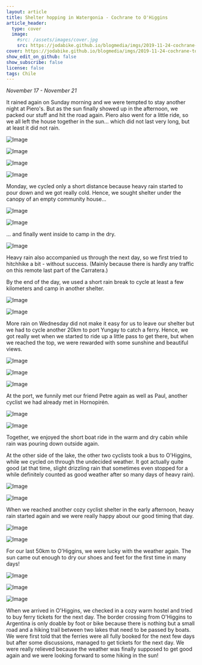 ```yaml
---
layout: article
title: Shelter hopping in Watergonia - Cochrane to O'Higgins
article_header:
  type: cover
  image:
    #src: /assets/images/cover.jpg
    src: https://jodabike.github.io/blogmedia/imgs/2019-11-24-cochrane-to-ohiggins/img_8594M.jpg
cover: https://jodabike.github.io/blogmedia/imgs/2019-11-24-cochrane-to-ohiggins/img_8594T.jpg
show_edit_on_github: false
show_subscribe: false
license: false
tags: Chile
---
```


*November 17 - November 21*

It rained again on Sunday morning and we were tempted to stay another night at Piero's. But as the sun finally showed up in the afternoon, we packed our stuff and hit the road again. Piero also went for a little ride, so we all left the house together in the sun... which did not last very long, but at least it did not rain.

<!--more-->

<p><img alt="Image" title="icon" src="https://jodabike.github.io/blogmedia/imgs/2019-11-24-cochrane-to-ohiggins/Foto%2017.11.19%2C%2015%2047%2036M.jpg" /></p>
<p><img alt="Image" title="icon" src="https://jodabike.github.io/blogmedia/imgs/2019-11-24-cochrane-to-ohiggins/Foto%2017.11.19%2C%2019%2007%2034M.jpg" /></p>
<p><img alt="Image" title="icon" src="https://jodabike.github.io/blogmedia/imgs/2019-11-24-cochrane-to-ohiggins/Foto%2017.11.19%2C%2020%2059%2024M.jpg" /></p>
<p><img alt="Image" title="icon" src="https://jodabike.github.io/blogmedia/imgs/2019-11-24-cochrane-to-ohiggins/Foto%2018.11.19%2C%2010%2044%2017M.jpg" /></p>

Monday, we cycled only a short distance because heavy rain started to pour down and we got really cold. Hence, we sought shelter under the canopy of an empty community house...

<p><img alt="Image" title="icon" src="https://jodabike.github.io/blogmedia/imgs/2019-11-24-cochrane-to-ohiggins/Foto%2018.11.19%2C%2012%2024%2028M.jpg" /></p>
<p><img alt="Image" title="icon" src="https://jodabike.github.io/blogmedia/imgs/2019-11-24-cochrane-to-ohiggins/Foto%2018.11.19%2C%2013%2040%2016M.jpg" /></p>

... and finally went inside to camp in the dry.

<p><img alt="Image" title="icon" src="https://jodabike.github.io/blogmedia/imgs/2019-11-24-cochrane-to-ohiggins/Foto%2018.11.19%2C%2016%2054%2030M.jpg" /></p>

Heavy rain also accompanied us through the next day, so we first tried to hitchhike a bit - without success. (Mainly because there is hardly any traffic on this remote last part of the Carratera.)

By the end of the day, we used a short rain break to cycle at least a few kilometers and camp in another shelter.

<p><img alt="Image" title="icon" src="https://jodabike.github.io/blogmedia/imgs/2019-11-24-cochrane-to-ohiggins/Foto%2019.11.19%2C%2018%2018%2054M.jpg" /></p>
<p><img alt="Image" title="icon" src="https://jodabike.github.io/blogmedia/imgs/2019-11-24-cochrane-to-ohiggins/Foto%2020.11.19%2C%2008%2055%2059M.jpg" /></p>

More rain on Wednesday did not make it easy for us to leave our shelter but we had to cycle another 20km to port Yungay to catch a ferry. Hence, we got really wet when we started to ride up a little pass to get there, but when we reached the top, we were rewarded with some sunshine and beautiful views.

<p><img alt="Image" title="icon" src="https://jodabike.github.io/blogmedia/imgs/2019-11-24-cochrane-to-ohiggins/Foto%2020.11.19%2C%2010%2010%2056M.jpg" /></p>
<p><img alt="Image" title="icon" src="https://jodabike.github.io/blogmedia/imgs/2019-11-24-cochrane-to-ohiggins/Foto%2020.11.19%2C%2010%2017%2013M.jpg" /></p>
<p><img alt="Image" title="icon" src="https://jodabike.github.io/blogmedia/imgs/2019-11-24-cochrane-to-ohiggins/Foto%2020.11.19%2C%2010%2052%2005M.jpg" /></p>

At the port, we funnily met our friend Petre again as well as Paul, another cyclist we had already met in Hornopirén.

<p><img alt="Image" title="icon" src="https://jodabike.github.io/blogmedia/imgs/2019-11-24-cochrane-to-ohiggins/Foto%2020.11.19%2C%2011%2045%2010M.jpg" /></p>
<p><img alt="Image" title="icon" src="https://jodabike.github.io/blogmedia/imgs/2019-11-24-cochrane-to-ohiggins/Foto%2020.11.19%2C%2011%2045%2016M.jpg" /></p>

Together, we enjoyed the short boat ride in the warm and dry cabin while rain was pouring down outside again.

At the other side of the lake, the other two cyclists took a bus to O'Higgins, while we cycled on through the undecided weather. It got actually quite good (at that time, slight drizzling rain that sometimes even stopped for a while definitely counted as good weather after so many days of heavy rain).

<p><img alt="Image" title="icon" src="https://jodabike.github.io/blogmedia/imgs/2019-11-24-cochrane-to-ohiggins/Foto%2020.11.19%2C%2014%2018%2004M.jpg" /></p>
<p><img alt="Image" title="icon" src="https://jodabike.github.io/blogmedia/imgs/2019-11-24-cochrane-to-ohiggins/Foto%2020.11.19%2C%2016%2014%2006M.jpg" /></p>

When we reached another cozy cyclist shelter in the early afternoon, heavy rain started again and we were really happy about our good timing that day.

<p><img alt="Image" title="icon" src="https://jodabike.github.io/blogmedia/imgs/2019-11-24-cochrane-to-ohiggins/Foto%2021.11.19%2C%2010%2027%2015M.jpg" /></p>
<p><img alt="Image" title="icon" src="https://jodabike.github.io/blogmedia/imgs/2019-11-24-cochrane-to-ohiggins/Foto%2021.11.19%2C%2010%2042%2003M.jpg" /></p>

For our last 50km to O'Higgins, we were lucky with the weather again. The sun came out enough to dry our shoes and feet for the first time in many days!

<p><img alt="Image" title="icon" src="https://jodabike.github.io/blogmedia/imgs/2019-11-24-cochrane-to-ohiggins/Foto%2021.11.19%2C%2013%2052%2003M.jpg" /></p>
<p><img alt="Image" title="icon" src="https://jodabike.github.io/blogmedia/imgs/2019-11-24-cochrane-to-ohiggins/Foto%2021.11.19%2C%2013%2058%2002M.jpg" /></p>
<p><img alt="Image" title="icon" src="https://jodabike.github.io/blogmedia/imgs/2019-11-24-cochrane-to-ohiggins/Foto%2021.11.19%2C%2013%2059%2036M.jpg" /></p>

When we arrived in O'Higgins, we checked in a cozy warm hostel and tried to buy ferry tickets for the next day. The border crossing from O'Higgins to Argentina is only doable by foot or bike because there is nothing but a small road and a hiking trail between two lakes that need to be passed by boats. We were first told that the ferries were all fully booked for the next few days but after some discussions, managed to get tickets for the next day. We were really relieved because the weather was finally supposed to get good again and we were looking forward to some hiking in the sun!